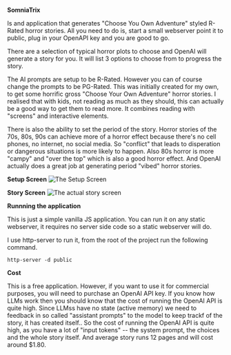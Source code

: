 **SomniaTrix**

Is and application that generates "Choose You Own Adventure" styled R-Rated horror stories.
All you need to do is, start a small webserver point it to public, plug in your OpenAPI key and you are good to go.

There are a selection of typical horror plots to choose and OpenAI will generate a story for you. It will list 3 options to choose from to progress the story.

The AI prompts are setup to be R-Rated. However you can of course change the prompts to be PG-Rated. This was initially created for my own, to get some horrific gross "Choose Your Own Adventure" horror stories. 
I realised that with kids, not reading as much as they should, this can actually be a good way to get them to read more. It combines reading with "screens" and interactive elements.

There is also the ability to set the period of the story. Horror stories of the 70s, 80s, 90s can achieve more of a horror effect because there's no cell phones, no internet, no social media. So "conflict" that leads to disperation or dangerous situations is more likely to happen. Also 80s horror is more "campy" and "over the top" which is also a good horror effect. And OpenAI actually does a great job at generating period "vibed" horror stories.

**Setup Screen**
![The Setup Screen](images/pic1.png "Setup Screen")

**Story Screen**
![The actual story screen](./images/pic2.png "Story Screen")

**Runnning the application**

This is just a simple vanilla JS application. You can run it on any static webserver, it requires no server side code so a static webserver will do.

I use http-server to run it, from the root of the project run the following command.
```
http-server -d public
```

**Cost**

This is a free application. However, if you want to use it for commercial purposes, you will need to purchase an OpenAI API key.
If you know how LLMs work then you should know that the cost of running the OpenAI API is quite high. Since LLMss have no state (active memory) we need to feedback in so called "assistant prompts" to the model to keep trackf of the story, it has created itself.. So the cost of running the OpenAI API is quite high, as you have a lot of "input tokens" -- the system prompt, the choices and the whole story itself.
And average story runs 12 pages and will cost around $1.80.

